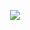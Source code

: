 <p align="center">
    <img src="https://komarev.com/ghpvc/?username=noeltheskid&color=red"
    <img src="https://discord.c99.nl/widget/theme-4/518062226079350786.png"/>
</p>

